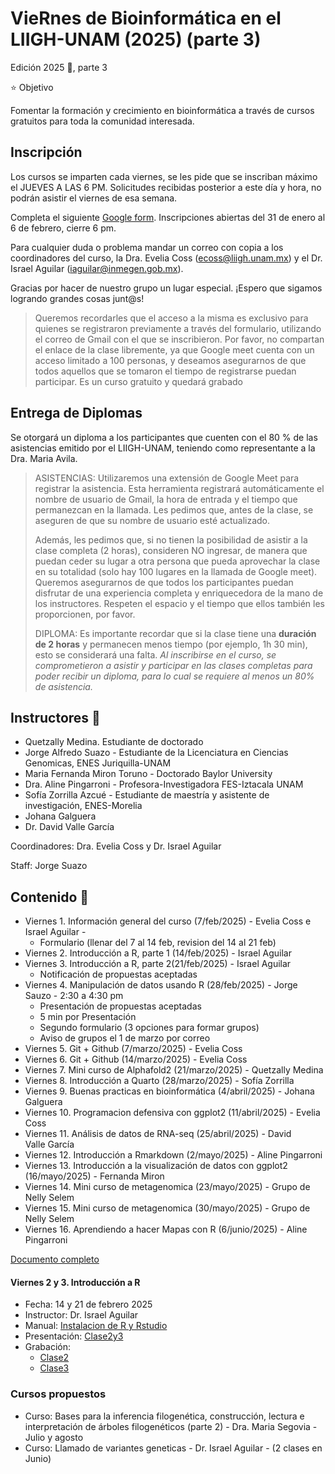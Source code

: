 # VieRnes de Bioinformática en el LIIGH-UNAM (2025) (parte 3)

Edición 2025 💜, parte 3

⭐ Objetivo

Fomentar la formación y crecimiento en bioinformática a través de cursos gratuitos para toda la comunidad interesada.

## Inscripción

Los cursos se imparten cada viernes, se les pide que se inscriban máximo el JUEVES A LAS 6 PM. Solicitudes recibidas posterior a este día y hora, no podrán asistir el viernes de esa semana.

Completa el siguiente [Google form](https://forms.gle/ccuofGQKtnY57TLd6). Inscripciones abiertas del 31 de enero al 6 de febrero, cierre 6 pm.

Para cualquier duda o problema mandar un correo con copia a los coordinadores del curso, la Dra. Evelia Coss (ecoss@liigh.unam.mx) y el Dr. Israel Aguilar (iaguilar@inmegen.gob.mx).

Gracias por hacer de nuestro grupo un lugar especial. ¡Espero que sigamos logrando grandes cosas junt@s!

> Queremos recordarles que el acceso a la misma es exclusivo para quienes se registraron previamente a través del formulario, utilizando el correo de Gmail con el que se inscribieron. Por favor, no compartan el enlace de la clase libremente, ya que Google meet cuenta con un acceso limitado a 100 personas, y deseamos asegurarnos de que todos aquellos que se tomaron el tiempo de registrarse puedan participar. Es un curso gratuito y quedará grabado

## Entrega de Diplomas

Se otorgará un diploma a los participantes que cuenten con el 80 % de las asistencias emitido por el LIIGH-UNAM, teniendo como representante a la Dra. Maria Avila.

> ASISTENCIAS: Utilizaremos una extensión de Google Meet para registrar la asistencia. Esta herramienta registrará automáticamente el nombre de usuario de Gmail, la hora de entrada y el tiempo que permanezcan en la llamada. Les pedimos que, antes de la clase, se aseguren de que su nombre de usuario esté actualizado.
> 
> Además, les pedimos que, si no tienen la posibilidad de asistir a la clase completa (2 horas), consideren NO ingresar, de manera que puedan ceder su lugar a otra persona que pueda aprovechar la clase en su totalidad (solo hay 100 lugares en la llamada de Google meet). Queremos asegurarnos de que todos los participantes puedan disfrutar de una experiencia completa y enriquecedora de la mano de los instructores. Respeten el espacio y el tiempo que ellos también les proporcionen, por favor.
> 
> DIPLOMA: Es importante recordar que si la clase tiene una **duración de 2 horas** y permanecen menos tiempo (por ejemplo, 1h 30 min), esto se considerará una falta. *Al inscribirse en el curso, se comprometieron a asistir y participar en las clases completas para poder recibir un diploma, para lo cual se requiere al menos un 80% de asistencia.*

## Instructores 👾

- Quetzally Medina. Estudiante de doctorado
- Jorge Alfredo Suazo - Estudiante de la Licenciatura en Ciencias Genomicas, ENES Juriquilla-UNAM
- Maria Fernanda Miron Toruno - Doctorado Baylor University
- Dra. Aline Pingarroni - Profesora-Investigadora FES-Iztacala UNAM
- Sofía Zorrilla Azcué - Estudiante de maestría y asistente de investigación, ENES-Morelia
- Johana Galguera
- Dr. David Valle García

Coordinadores: Dra. Evelia Coss y Dr. Israel Aguilar

Staff:  Jorge Suazo

## Contenido 📌

- Viernes 1. Información general del curso (7/feb/2025) - Evelia Coss e Israel Aguilar -
    + Formulario (llenar del 7 al 14 feb, revision del 14 al 21 feb)
- Viernes 2. Introducción a R, parte 1 (14/feb/2025) - Israel Aguilar
- Viernes 3. Introducción a R, parte 2(21/feb/2025) - Israel Aguilar
    + Notificación de propuestas aceptadas
- Viernes 4. Manipulación de datos usando R (28/feb/2025) - Jorge Sauzo - 2:30 a 4:30 pm
    + Presentación de propuestas aceptadas 
    + 5 min por Presentación
    + Segundo formulario (3 opciones para formar grupos)
    + Aviso de grupos el 1 de marzo por correo
- Viernes 5. Git + Github (7/marzo/2025) - Evelia Coss
- Viernes 6. Git + Github (14/marzo/2025) - Evelia Coss
- Viernes 7. Mini curso de Alphafold2 (21/marzo/2025) - Quetzally Medina 
- Viernes 8. Introducción a Quarto (28/marzo/2025) - Sofía Zorrilla
- Viernes 9. Buenas practicas en bioinformática (4/abril/2025) - Johana Galguera
- Viernes 10. Programacion defensiva con ggplot2  (11/abril/2025) - Evelia Coss 
- Viernes 11. Análisis de datos de RNA-seq (25/abril/2025) - David Valle García
- Viernes 12. Introducción a Rmarkdown (2/mayo/2025) - Aline Pingarroni
- Viernes 13. Introducción a la visualización de datos con ggplot2 (16/mayo/2025) - Fernanda Miron
- Viernes 14. Mini curso de metagenomica (23/mayo/2025) - Grupo de Nelly Selem 
- Viernes 15. Mini curso de metagenomica (30/mayo/2025) - Grupo de Nelly Selem 
- Viernes 16. Aprendiendo a hacer Mapas con R (6/junio/2025) - Aline Pingarroni

[Documento completo](https://docs.google.com/document/d/11o38TvNci4RLnZ-URNbu1L7dZVCgameBzre92w46bu0/edit?usp=sharing)

#### Viernes 2 y 3. Introducción a R
- Fecha: 14 y 21 de febrero 2025
- Instructor: Dr. Israel Aguilar
- Manual: [Instalacion de R y Rstudio](https://youtube.com/playlist?list=PL3Oob5r2FcIqfJ_OsMhs40MQN8dNOJ_Oc&si=yIu7CkJQ6eSNELzN)
- Presentación: [Clase2y3](https://drive.google.com/file/d/1kGUXotmME5_jCd7QzlUAzLsP3RHmvwpS/view?usp=sharing)
- Grabación:
    + [Clase2](https://drive.google.com/file/d/1vr7VyyeTVvca24XMg7wulZlxtmdGwSlm/view?usp=sharing)
    + [Clase3](https://drive.google.com/file/d/1_k_0g5t8Tf4rUJPQYXdKwvpgPIyM0eqX/view?usp=sharing)

### Cursos propuestos

- Curso: Bases para la inferencia filogenética, construcción, lectura e interpretación de árboles filogenéticos (parte 2) - Dra. Maria Segovia - Julio y agosto
- Curso: Llamado de variantes geneticas - Dr. Israel Aguilar - (2 clases en Junio)

